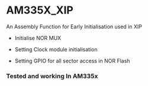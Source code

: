 # AM335X_XIP

An Assembly Function for Early Initialisation used in XIP

- Initialise NOR MUX

- Setting Clock module initialisation

- Setting GPIO for all sector access in NOR Flash

### Tested and working In AM335x
